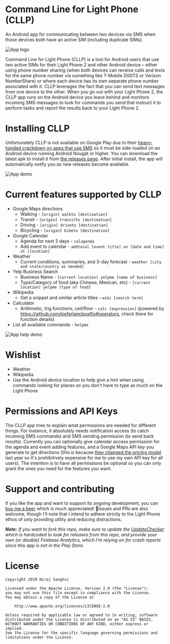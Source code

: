 # Command Line for Light Phone (CLLP)
An Android app for communicating between two devices via SMS when those devices both have an active SIM (including duplicate SIMs).

![App logo](https://niraj.blog/content/images/size/w2000/2019/12/CLLP_icon_512-half.png)

Command Line for Light Phone (CLLP) is a tool for Android users that use two active SIMs for their Light Phone 2 and other Android device – either using phone number sharing (when both devices can receive calls and texts for the same phone number via something like T-Mobile DIGITS or Verizon NumberShare) or where each device has its own separate phone number associated with it. CLLP leverages the fact that you can send text messages from one device to the other. When you go out with your Light Phone 2, the CLLP app runs on the Android device you leave behind and monitors incoming SMS messages to look for commands you send that instruct it to perform tasks and report the results back to your Light Phone 2.

# Installing CLLP
Unfortunately CLLP is not available on Google Play due to their [heavy-handed crackdown on apps that use SMS](https://www.xda-developers.com/google-restriction-sms-call-log-permissions/) so it must be side-loaded on an Android device running Android Nougat or higher. You can download the latest apk to install it from [the releases page](https://github.com/nirajsanghvi/CLLP/releases). After initial install, the app will automatically notify you as new releases become available.

![App demo](https://i.imgur.com/3XegkKH.gif)

# Current features supported by CLLP
* Google Maps directions
  * Walking - `[origin] walkto [destination]`
  * Transit - `[origin] transitto [destination]`
  * Driving - `[origin] driveto [destination]`
  * Bicycling - `[origin] biketo [destination]`
* Google Calendar
  * Agenda for next 3 days - `calagenda`
  * Add event to calendar - `addtocal [event title] on [date and time] at [location]`
* Weather
  * Current conditions, summaries, and 3-day forecast - `weather [city and state/country as needed]`
* Yelp Business Search
  * Business Name - `[current location] yelpme [name of business]`
  * Type/Category of food (aka Chinese, Mexican, etc) - `[current location] yelpme [type of food]`
* Wikipedia
  * Get a snippet and similar article titles - `wiki [search term]`
* Calculator
  * Arithmetic, trig functions, ceil/floor - `calc [expression]` (powered by https://github.com/kieferlam/postfix#operators, check there for function details)
* List all available commands - `helpme`

![App help demo](https://i.imgur.com/Cq86Bid.gif)

# Wishlist
* Weather
* Wikipedia
* Use the Android device location to help give a hint when using commands looking for places so you don't have to type as much on the Light Phone

# Permissions and API Keys
The CLLP app tries to explain what permissions are needed for different things. For instance, it absolutely needs notification access (to catch incoming SMS commands) and SMS sending permission (to send back results). Currently you can optionally give calendar access permission for the agenda and event adding features, and a Google Maps API key you generate to get directions (this is because [they changed the pricing model](https://www.reddit.com/r/GoogleMaps/comments/8gl0zl/google_maps_api_pricing_change/) last year so it's prohibitively expensive for me to use my own API key for all users). The intention is to have all permissions be optional so you can only grant the ones you need for the features you want.

# Support and contributing
If you like the app and want to support its ongoing development, you can [buy me a beer](https://www.paypal.com/cgi-bin/webscr?cmd=_donations&business=CBGPF2LBBH3QW&currency_code=USD&source=url) which is much appreciated! 🍻Issues and PRs are also welcome, though I'll note that I intend to adhere strictly to the Light Phone ethos of only providing utility and reducing distractions.

*__Note:__ If you want to fork this repo, make sure to update the [UpdateChecker](https://github.com/nirajsanghvi/CLLP/blob/master/app/src/main/java/com/vanishingjar/cllp/UpdateChecker.kt) which is hardcoded to look for releases from this repo, and provide your own (or disable) Firebase Analytics, which I'm relying on for crash reports since this app is not in the Play Store.*

# License
    Copyright 2019 Niraj Sanghvi

    Licensed under the Apache License, Version 2.0 (the "License");
    you may not use this file except in compliance with the License.
    You may obtain a copy of the License at

        http://www.apache.org/licenses/LICENSE-2.0

    Unless required by applicable law or agreed to in writing, software
    distributed under the License is distributed on an "AS IS" BASIS,
    WITHOUT WARRANTIES OR CONDITIONS OF ANY KIND, either express or implied.
    See the License for the specific language governing permissions and
    limitations under the License.

